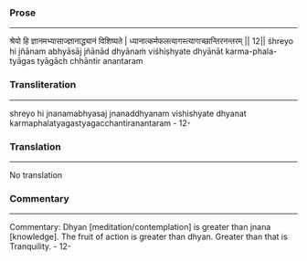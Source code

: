 ### Prose 
 --- 
श्रेयो हि ज्ञानमभ्यासाज्ज्ञानाद्ध्यानं विशिष्यते |
ध्यानात्कर्मफलत्यागस्त्यागाच्छान्तिरनन्तरम् || 12||
śhreyo hi jñānam abhyāsāj jñānād dhyānaṁ viśhiṣhyate
dhyānāt karma-phala-tyāgas tyāgāch chhāntir anantaram

### Transliteration 
 --- 
shreyo hi jnanamabhyasaj jnanaddhyanam vishishyate dhyanat karmaphalatyagastyagacchantiranantaram - 12-

### Translation 
 --- 
No translation

### Commentary 
 --- 
Commentary: Dhyan [meditation/contemplation] is greater than jnana [knowledge]. The fruit of action is greater than dhyan. Greater than that is Tranquility. - 12-